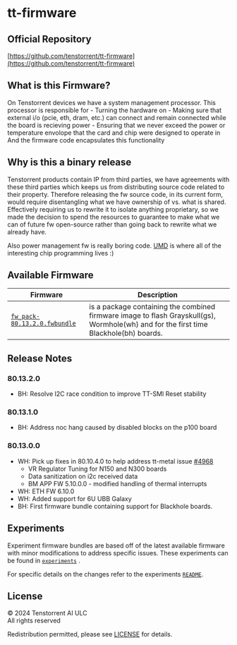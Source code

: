 # tt-firmware

## Official Repository
[https://github.com/tenstorrent/tt-firmware](https://github.com/tenstorrent/tt-firmware)

## What is this Firmware?

On Tenstorrent devices we have a system management processor.
This processor is responsible for
    - Turning the hardware on
    - Making sure that external i/o (pcie, eth, dram, etc.) can connect and remain connected while the board is recieving power
    - Ensuring that we never exceed the power or temperature envolope that the card and chip were designed to operate in
And the firmware code encapsulates this functionality

## Why is this a binary release

Tenstorrent products contain IP from third parties, we have agreements with these third parties which keeps us from distributing source code related to their property.
Therefore releasing the fw source code, in its current form, would require disentangling what we have ownership of vs. what is shared. Effectively requiring us to rewrite it to isolate anything proprietary, so we made the decision to spend the resources to
guarantee to make what we can of future fw open-source rather than going back to rewrite what we already have.

Also power management fw is really boring code. [UMD](https://github.com/tenstorrent/tt-umd) is where all of the interesting chip programming lives :)

## Available Firmware

| Firmware | Description |
| --- | --- |
| [`fw_pack-80.13.2.0.fwbundle`](fw_pack-80.13.2.0.fwbundle) | is a package containing the  combined firmware image to flash Grayskull(gs),  Wormhole(wh) and for the first time Blackhole(bh) boards.|

## Release Notes

### 80.13.2.0
- BH: Resolve I2C race condition to improve TT-SMI Reset stability

### 80.13.1.0
- BH: Address noc hang caused by disabled blocks on the p100 board

### 80.13.0.0
- WH: Pick up fixes in 80.10.4.0 to help address tt-metal issue [#4968](https://github.com/tenstorrent-metal/tt-metal/issues/4968)
  - VR Regulator Tuning for N150 and N300 boards
  - Data sanitization on i2c received data
  - BM APP FW 5.10.0.0 - modified handling of thermal interrupts
- WH: ETH FW 6.10.0
- WH: Added support for 6U UBB Galaxy
- BH: First firmware bundle containing support for Blackhole boards.


## Experiments

Experiment firmware bundles are based off of the latest available firmware with minor modifications to address specific issues. These experiments can be found in [`experiments`](experiments/) .

For specific details on the changes refer to the experiments [`README`](experiments/README.md).

## License
© 2024 Tenstorrent AI ULC<br/>
All rights reserved

Redistribution permitted, please see [LICENSE](LICENSE) for details.
